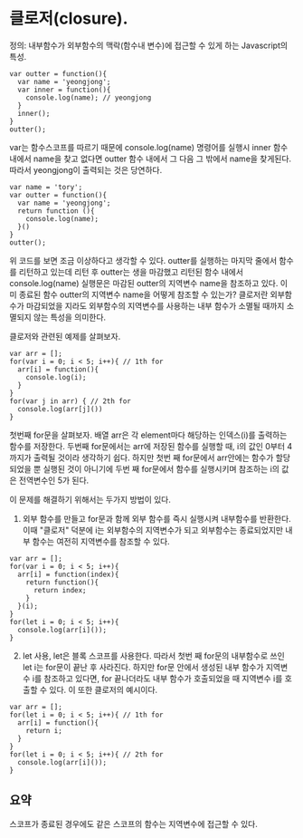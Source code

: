 # 클로저(closure).

정의: 내부함수가 외부함수의 맥락(함수내 변수)에 접근할 수 있게 하는 Javascript의 특성.

```
var outter = function(){
  var name = 'yeongjong';
  var inner = function(){
    console.log(name); // yeongjong
  }
  inner();
}
outter();
```
var는 함수스코프를 따르기 때문에 console.log(name) 명령어를 실행시 inner 함수 내에서
name을 찾고 없다면 outter 함수 내에서 그 다음 그 밖에서 name을 찾게된다.
따라서 yeongjong이 출력되는 것은 당연하다.
```
var name = 'tory';
var outter = function(){
  var name = 'yeongjong';
  return function (){
    console.log(name);
  }()
}
outter();
```
위 코드를 보면 조금 이상하다고 생각할 수 있다. outter를 실행하는 마지막 줄에서
함수를 리턴하고 있는데 리턴 후 outter는 생을 마감했고 리턴된 함수 내에서 console.log(name)
실행문은 마감된 outter의 지역변수 name을 참조하고 있다. 이미 종료된 함수 outter의 지역변수 name을
어떻게 참조할 수 있는가?
클로저란 외부함수가 마감되었을 지라도 외부함수의 지역변수를 사용하는 내부 함수가
소멸될 때까지 소멸되지 않는 특성을 의미한다.

클로저와 관련된 예제를 살펴보자.

```
var arr = [];
for(var i = 0; i < 5; i++){ // 1th for
  arr[i] = function(){
    console.log(i);
  }
}
for(var j in arr) { // 2th for
  console.log(arr[j]())
}
```
첫번째 for문을 살펴보자. 배열 arr은 각 element마다 해당하는 인덱스(i)를 출력하는 함수를 저장한다.
두번째 for문에서는 arr에 저장된 함수를 실행할 때,
i의 값인 0부터 4까지가 출력될 것이라 생각하기 쉽다.
하지만 첫번 째 for문에서 arr안에는 함수가 할당되었을 뿐 실행된 것이 아니기에 
두번 째 for문에서 함수를 실행시키며 참조하는 i의 값은 전역변수인 5가 된다.

이 문제를 해결하기 위해서는 두가지 방법이 있다.
1. 외부 함수를 만들고 for문과 함께 외부 함수를 즉시 실행시켜 내부함수를 반환한다. 이때 "클로저" 덕분에 i는 외부함수의 지역변수가 되고 외부함수는 종료되었지만 내부 함수는 여전히 지역변수를 참조할 수 있다.
```
var arr = [];
for(var i = 0; i < 5; i++){
  arr[i] = function(index){
    return function(){
      return index;
    }
  }(i);
}
for(let i = 0; i < 5; i++){
  console.log(arr[i]());
}
```
2. let 사용, let은 블록 스코프를 사용한다. 따라서 첫번 째 for문의 내부함수로 쓰인 let i는 for문이 끝난 후
사라진다. 하지만 for문 안에서 생성된 내부 함수가 지역변수 i를 참조하고 있다면,
for 끝나더라도 내부 함수가 호출되었을 때 지역변수 i를 호출할 수 있다. 이 또한 클로저의 예시이다.
```
var arr = [];
for(let i = 0; i < 5; i++){ // 1th for
  arr[i] = function(){
    return i;
  }
}
for(let i = 0; i < 5; i++){ // 2th for
  console.log(arr[i]());
}
```

## 요약
스코프가 종료된 경우에도 같은 스코프의 함수는 지역변수에 접근할 수 있다.  
